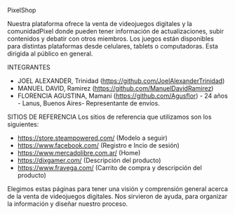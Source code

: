 PixelShop

Nuestra plataforma ofrece la venta de videojuegos digitales y la comunidadPixel donde pueden tener información de actualizaciones, subir contenidos y debatir con otros miembros.
Los juegos están disponibles para distintas plataformas desde celulares, tablets o computadoras. 
Esta dirigida al público en general. 

INTEGRANTES

* JOEL ALEXANDER, Trinidad (https://github.com/JoelAlexanderTrinidad)
* MANUEL DAVID, Ramirez (https://github.com/ManuelDavidRamirez)
* FLORENCIA AGUSTINA, Mamani (https://github.com/Agusflor) - 24 años - Lanus, Buenos Aires- Representante de envíos.


SITIOS DE REFERENCIA
Los sitios de referencia que utilizamos son los siguientes:
* https://store.steampowered.com/ (Modelo a seguir)
* https://www.facebook.com/ (Registro e Incio de sesión)
* https://www.mercadolibre.com.ar/ (Home)
* https://dixgamer.com/ (Descripción del producto)
* https://www.fravega.com/ (Carrito de compra y descripción del producto)

Elegimos estas páginas para tener una visión y comprensión general acerca de la venta de videojuegos digitales. Nos sirvieron de ayuda, para organizar la información y diseñar nuestro proceso. 

